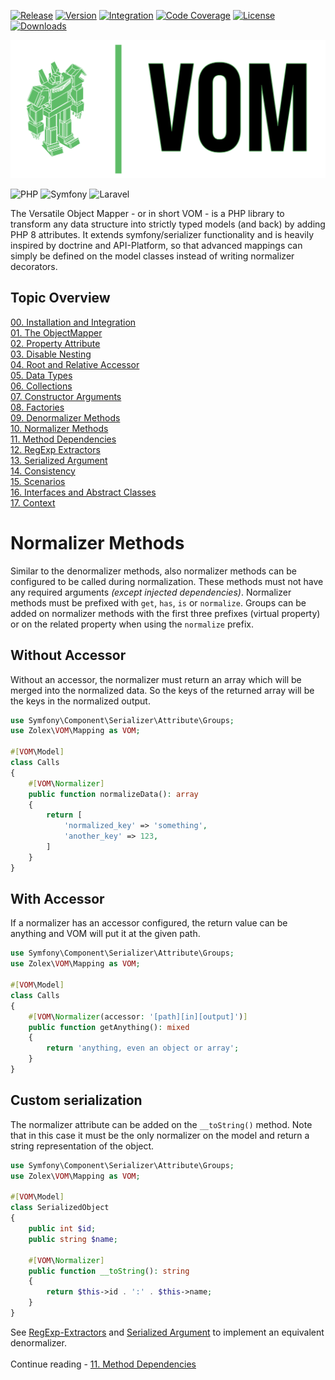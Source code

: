 [![Release](https://github.com/zolex/vom/workflows/Release/badge.svg)](https://github.com/zolex/vom/actions/workflows/release.yaml)
[![Version](https://img.shields.io/packagist/v/zolex/vom)](https://packagist.org/packages/zolex/vom)
[![Integration](https://github.com/zolex/vom/workflows/Integration/badge.svg)](https://github.com/zolex/vom/actions/workflows/integration.yaml)
[![Code Coverage](https://codecov.io/gh/zolex/vom/graph/badge.svg?token=RI2NX4S89I)](https://codecov.io/gh/zolex/vom)
[![License](https://img.shields.io/packagist/l/zolex/vom)](./LICENSE)
[![Downloads](https://img.shields.io/packagist/dt/zolex/vom)](https://packagist.org/packages/zolex/vom)

![VOM](https://raw.githubusercontent.com/zolex/vom/refs/heads/master/docs/logo.png)

![PHP](https://img.shields.io/badge/php-%23777BB4.svg?style=for-the-badge&logo=php&logoColor=white)
![Symfony](https://img.shields.io/badge/symfony-%23000000.svg?style=for-the-badge&logo=symfony&logoColor=white)
![Laravel](https://img.shields.io/badge/laravel-%23FF2D20.svg?style=for-the-badge&logo=laravel&logoColor=white)


The Versatile Object Mapper - or in short VOM - is a PHP library to transform any data structure into strictly typed models (and back) by adding PHP 8 attributes.
It extends symfony/serializer functionality and is heavily inspired by doctrine and API-Platform, so that advanced mappings can simply be defined on the model classes instead of writing normalizer decorators.

## Topic Overview

[00. Installation and Integration](00.-Installation-and-Integration.md#installation-and-integration) \
[01. The ObjectMapper](01.-The-Object-Mapper.md#the-object-mapper) \
[02. Property Attribute](02.-Property-Attribute.md#the-property-attribute) \
[03. Disable Nesting](03.-Disable-Nesting.md#disable-nesting) \
[04. Root and Relative Accessor](04.-Root-and-Relative-Accessor.md#root-and-relative-accessor) \
[05. Data Types](05.-Data-Types.md#data-types) \
[06. Collections](06.-Collections.md#collections) \
[07. Constructor Arguments](07.-Constructor-Arguments.md#constructor-arguments) \
[08. Factories](08.-Factories.md#factories) \
[09. Denormalizer Methods](09.-Denormalizer-Methods.md#denormalizer-methods) \
[10. Normalizer Methods](10.-Normalizer-Methods.md#normalizer-methods) \
[11. Method Dependencies](11.-Method-Dependencies.md#method-dependencies) \
[12. RegExp Extractors](12.-RegExp-Extractors.md#regular-expression-extractors) \
[13. Serialized Argument](13.-Serialized-Argument.md#serialized-argument) \
[14. Consistency](14.-Consistency.md#consistency) \
[15. Scenarios](15.-Scenarios.md#scenarios) \
[16. Interfaces and Abstract Classes](16.-Interfaces-and-Abstract-Classes.md#interfaces-and-abstract-classes) \
[17. Context](17.-Context.md#context)

# Normalizer Methods

Similar to the denormalizer methods, also normalizer methods can be configured to be called during normalization. These methods must not have any required arguments _(except injected dependencies)_. Normalizer methods must be prefixed with `get`, `has`, `is` or `normalize`. Groups can be added on normalizer methods with the first three prefixes (virtual property) or on the related property when using the `normalize` prefix.

## Without Accessor

Without an accessor, the normalizer must return an array which will be merged into the normalized data. So the keys of the returned array will be the keys in the normalized output.

```php
use Symfony\Component\Serializer\Attribute\Groups;
use Zolex\VOM\Mapping as VOM;

#[VOM\Model]
class Calls
{
    #[VOM\Normalizer]
    public function normalizeData(): array
    {
        return [
            'normalized_key' => 'something',
            'another_key' => 123,
        ]
    }
}
```

## With Accessor

If a normalizer has an accessor configured, the return value can be anything and VOM will put it at the given path.

```php
use Symfony\Component\Serializer\Attribute\Groups;
use Zolex\VOM\Mapping as VOM;

#[VOM\Model]
class Calls
{
    #[VOM\Normalizer(accessor: '[path][in][output]')]
    public function getAnything(): mixed
    {
        return 'anything, even an object or array';
    }
}
```

## Custom serialization

The normalizer attribute can be added on the `__toString()` method. Note that in this case it must be the only normalizer on the model and return a string representation of the object.

```php
use Symfony\Component\Serializer\Attribute\Groups;
use Zolex\VOM\Mapping as VOM;

#[VOM\Model]
class SerializedObject
{
    public int $id;
    public string $name;

    #[VOM\Normalizer]
    public function __toString(): string
    {
        return $this->id . ':' . $this->name;
    }
}
```

See [RegExp-Extractors](https://github.com/zolex/vom/wiki/12.-RegExp-Extractors) and [Serialized Argument](https://github.com/zolex/vom/wiki/13.-Serialized-Argument) to implement an equivalent denormalizer.
\
\
Continue reading - [11. Method Dependencies](11.-Method-Dependencies.md)